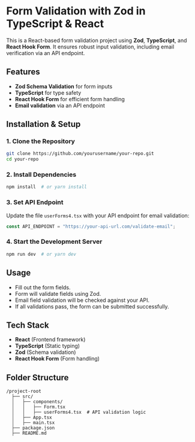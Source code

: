 # Form Validation with Zod in TypeScript & React

This is a React-based form validation project using **Zod**, **TypeScript**, and **React Hook Form**. It ensures robust input validation, including email verification via an API endpoint.

## Features
- **Zod Schema Validation** for form inputs
- **TypeScript** for type safety
- **React Hook Form** for efficient form handling
- **Email validation** via an API endpoint

## Installation & Setup

### 1. Clone the Repository
```sh
git clone https://github.com/yourusername/your-repo.git
cd your-repo
```

### 2. Install Dependencies
```sh
npm install  # or yarn install
```

### 3. Set API Endpoint
Update the file `userForms4.tsx` with your API endpoint for email validation:
```ts
const API_ENDPOINT = "https://your-api-url.com/validate-email";
```

### 4. Start the Development Server
```sh
npm run dev  # or yarn dev
```

## Usage
- Fill out the form fields.
- Form will validate fields using Zod.
- Email field validation will be checked against your API.
- If all validations pass, the form can be submitted successfully.

## Tech Stack
- **React** (Frontend framework)
- **TypeScript** (Static typing)
- **Zod** (Schema validation)
- **React Hook Form** (Form handling)

## Folder Structure
```
/project-root
  ├── src/
  │   ├── components/
  │   │   ├── Form.tsx
  │   │   ├── userForms4.tsx  # API validation logic
  │   ├── App.tsx
  │   ├── main.tsx
  ├── package.json
  ├── README.md
```





